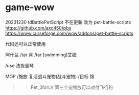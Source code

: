 # game-wow


20231230
tdBattlePetScript 不在更新
改为  pet-battle-scripts
https://github.com/axc450/pbs
https://www.curseforge.com/wow/addons/pet-battle-scripts

代码还可以正常使用

阿什兰
/tar 月
/tar [swimming]艾姆


/use 法夜竖琴

MOP
/施放 复活战斗宠物(战斗宠物)
/目标 锦

>>
>>Pet_3forLV
>>第三个宠物放可以对付飞行的
